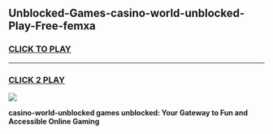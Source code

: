 
## Unblocked-Games-casino-world-unblocked-Play-Free-femxa
<h3>
<a href="https://premium76.site?title=casino-world-unblocked&ref=18A1">CLICK TO PLAY</a></h3>
<hr>

<h3>
<a href="https://premium76.site?title=casino-world-unblocked&ref=18A1">CLICK 2 PLAY</a>
  
</h3>

<a href="https://premium76.site?title=casino-world-unblocked&ref=18A1"><img src="https://clearcache.store/games.png"></a>


**casino-world-unblocked games unblocked: Your Gateway to Fun and Accessible Online Gaming**
